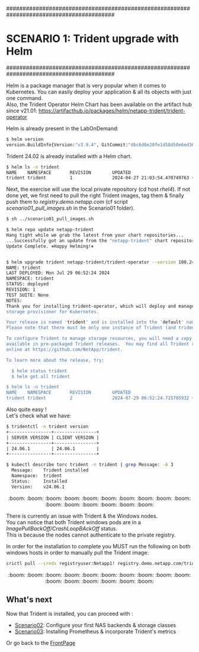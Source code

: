 #########################################################################################
# SCENARIO 1: Trident upgrade with Helm
#########################################################################################

Helm is a package manager that is very popular when it comes to Kubernetes. You can easily deploy your application & all its objects with just one command.  
Also, the Trident Operator Helm Chart has been available on the artifact hub since v21.01:
https://artifacthub.io/packages/helm/netapp-trident/trident-operator

Helm is already present in the LabOnDemand:  
```bash
$ helm version
version.BuildInfo{Version:"v3.9.4", GitCommit:"dbc6d8e20fe1d58d50e6ed30f09a04a77e4c68db", GitTreeState:"clean", GoVersion:"go1.17.13"}
```
Trident 24.02 is already installed with a Helm chart.  
```bash
$ helm ls -n trident
NAME    NAMESPACE       REVISION        UPDATED                                 STATUS          CHART                           APP VERSION
trident trident         1               2024-04-27 21:03:54.470749763 +0000 UTC deployed        trident-operator-100.2402.0     24.02.0
```

Next, the exercise will use the local private repository (cd host _rhel4_). If not done yet, we first need to pull the right Trident images, tag them & finally push them to _registry.demo.netapp.com_ (cf script _scenario01_pull_images.sh_ in the Scenario01 folder).

```bash
$ sh ../scenario01_pull_images.sh 

$ helm repo update netapp-trident
Hang tight while we grab the latest from your chart repositories...
...Successfully got an update from the "netapp-trident" chart repository
Update Complete. ⎈Happy Helming!⎈


$ helm upgrade trident netapp-trident/trident-operator --version 100.2406.1 -n trident --set tridentAutosupportImage=registry.demo.netapp.com/trident-autosupport:24.06.0,operatorImage=registry.demo.netapp.com/trident-operator:24.06.1,tridentImage=registry.demo.netapp.com/trident:24.06.1,tridentSilenceAutosupport=true,windows=true
NAME: trident
LAST DEPLOYED: Mon Jul 29 06:52:24 2024
NAMESPACE: trident
STATUS: deployed
REVISION: 1
TEST SUITE: None
NOTES:
Thank you for installing trident-operator, which will deploy and manage NetApp's Trident CSI
storage provisioner for Kubernetes.

Your release is named 'trident' and is installed into the 'default' namespace.
Please note that there must be only one instance of Trident (and trident-operator) in a Kubernetes cluster.

To configure Trident to manage storage resources, you will need a copy of tridentctl, which is
available in pre-packaged Trident releases.  You may find all Trident releases and source code
online at https://github.com/NetApp/trident.

To learn more about the release, try:

  $ helm status trident
  $ helm get all trident

$ helm ls -n trident
NAME    NAMESPACE       REVISION        UPDATED                                 STATUS          CHART                           APP VERSION
trident trident         2               2024-07-29 06:52:24.715785932 +0000 UTC deployed        trident-operator-100.2406.1     24.06.1
```

Also quite easy !  
Let's check what we have:

```bash
$ tridentctl -n trident version
+----------------+----------------+
| SERVER VERSION | CLIENT VERSION |
+----------------+----------------+
| 24.06.1        | 24.06.1        |
+----------------+----------------+

$ kubectl describe torc trident -n trident | grep Message: -A 3
  Message:    Trident installed
  Namespace:  trident
  Status:     Installed
  Version:    v24.06.1
```

<p align="center">:boom: :boom: :boom: :boom: :boom: :boom: :boom: :boom: :boom: :boom: :boom: :boom: :boom: :boom: :boom: :boom:</p>    

There is currently an issue with Trident & the Windows nodes.  
You can notice that both Trident windows pods are in a _ImagePullBackOff/CrashLoopBAckOff_ status.  
This is because the nodes cannot authenticate to the private registry.  

In order for the installation to complete you MUST run the following on both windows hosts in order to manually pull the Trident image:  
```bash
crictl pull --creds registryuser:Netapp1! registry.demo.netapp.com/trident:24.06.1
```

<p align="center">:boom: :boom: :boom: :boom: :boom: :boom: :boom: :boom: :boom: :boom: :boom: :boom: :boom: :boom: :boom: :boom:</p>  


## What's next

Now that Trident is installed, you can proceed with :  

- [Scenario02](../../Scenario02):  Configure your first NAS backends & storage classes  
- [Scenario03](../../Scenario03):  Installing Prometheus & incorporate Trident's metrics  

Or go back to the [FrontPage](https://github.com/YvosOnTheHub/LabNetApp)